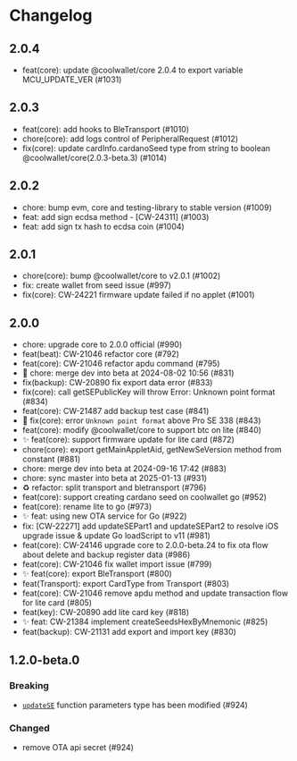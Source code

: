 # Changelog

## 2.0.4
- feat(core): update @coolwallet/core 2.0.4 to export variable MCU_UPDATE_VER (#1031)

## 2.0.3
- feat(core): add hooks to BleTransport (#1010)
- chore(core): add logs control of PeripheralRequest (#1012)
- fix(core): update cardInfo.cardanoSeed type from string to boolean @coolwallet/core(2.0.3-beta.3) (#1014)

## 2.0.2
- chore: bump evm, core and testing-library to stable version (#1009)
- feat: add sign ecdsa method - [CW-24311] (#1003)
- feat: add sign tx hash to ecdsa coin (#1004)

## 2.0.1
- chore(core): bump @coolwallet/core to v2.0.1 (#1002)
- fix: create wallet from seed issue (#997)
- fix(core): CW-24221 firmware update failed if no applet (#1001)

## 2.0.0
- chore: upgrade core to 2.0.0 official (#990)
- feat(beat): CW-21046 refactor core  (#792)
- feat(core): CW-21046 refactor apdu command (#795)
- 🔀 chore: merge dev into beta at 2024-08-02 10:56 (#831)
- fix(backup): CW-20890 fix export data error (#833)
- fix(core): call getSEPublicKey will throw Error: Unknown point format (#834)
- feat(core): CW-21487 add backup test case (#841)
- 🐛 fix(core): error `Unknown point format` above Pro SE 338 (#843)
- feat(core): modify @coolwallet/core to support btc on lite (#840)
- ✨ feat(core): support firmware update for lite card (#872)
- chore(core): export getMainAppletAid, getNewSeVersion method from constant (#881)
- chore: merge dev into beta at 2024-09-16 17:42 (#883)
- chore: sync master into beta at 2025-01-13 (#931)
- ♻️ refactor: split transport and bletransport (#796)
- feat(core): support creating cardano seed on coolwallet go (#952)
- feat(core): rename lite to go (#973)
- ✨ feat: using new OTA service for Go (#922)
- fix: [CW-22271] add updateSEPart1 and updateSEPart2 to resolve iOS upgrade issue & update Go loadScript to v11 (#981)
- feat(core): CW-24146 upgrade core to 2.0.0-beta.24 to fix ota flow about delete and backup register data (#986)
- feat(core): CW-21046 fix wallet import issue (#799)
- ✨ feat(core): export BleTransport (#800)
- feat(Transport): export CardType from Transport (#803)
- feat(core): CW-21046 remove apdu method and update transaction flow for lite card (#805)
- feat(key): CW-20890 add lite card key (#818)
- ✨ feat: CW-21384 implement createSeedsHexByMnemonic (#825)
- feat(backup): CW-21131 add export and import key (#830)

## 1.2.0-beta.0

### Breaking

- [`updateSE`](./src/apdu/ota/ota.ts#updateSE) function parameters type has been modified (#924)

### Changed

- remove OTA api secret (#924)

